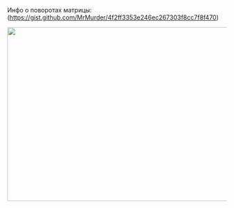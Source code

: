 Инфо о поворотах матрицы: (https://gist.github.com/MrMurder/4f2ff3353e246ec267303f8cc7f8f470)

<p align="center">
  <img src="https://github.com/Macc0de/C_collection/assets/138070020/6e31cd76-92d7-4d98-a874-c1d438ca4c7b" height=400 width=550>
</p>
